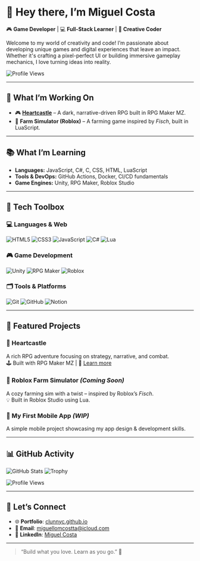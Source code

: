# 👋 Hey there, I’m Miguel Costa


🎮 **Game Developer** | 💻 **Full-Stack Learner** | 🌱 **Creative Coder**

Welcome to my world of creativity and code! I’m passionate about developing unique games and digital experiences that leave an impact. Whether it's crafting a pixel-perfect UI or building immersive gameplay mechanics, I love turning ideas into reality.

![Profile Views](https://komarev.com/ghpvc/?username=clunnyc&style=flat-square)

---

## 🔧 What I’m Working On

- 🎮 **[Heartcastle](https://heartcastle.netlify.app/)** – A dark, narrative-driven RPG built in RPG Maker MZ.  
- 🌾 **Farm Simulator (Roblox)** – A farming game inspired by _Fisch_, built in LuaScript.

---

## 📚 What I’m Learning

- **Languages:** JavaScript, C#, C, CSS, HTML, LuaScript  
- **Tools & DevOps:** GitHub Actions, Docker, CI/CD fundamentals  
- **Game Engines:** Unity, RPG Maker, Roblox Studio  

---

## 🧰 Tech Toolbox

### 💻 Languages & Web
![HTML5](https://img.shields.io/badge/HTML5-E34F26?style=flat&logo=html5&logoColor=white)
![CSS3](https://img.shields.io/badge/CSS3-1572B6?style=flat&logo=css3&logoColor=white)
![JavaScript](https://img.shields.io/badge/JavaScript-F7DF1E?style=flat&logo=javascript&logoColor=black)
![C#](https://img.shields.io/badge/C%23-239120?style=flat&logo=c-sharp&logoColor=white)
![Lua](https://img.shields.io/badge/Lua-2C2D72?style=flat&logo=lua&logoColor=white)

### 🎮 Game Development
![Unity](https://img.shields.io/badge/Unity-000000?style=flat&logo=unity&logoColor=white)
![RPG Maker](https://img.shields.io/badge/RPG%20Maker-8D55A7?style=flat)
![Roblox](https://img.shields.io/badge/Roblox-000000?style=flat&logo=roblox)

### 🗂️ Tools & Platforms
![Git](https://img.shields.io/badge/Git-F05032?style=flat&logo=git&logoColor=white)
![GitHub](https://img.shields.io/badge/GitHub-181717?style=flat&logo=github)
![Notion](https://img.shields.io/badge/Notion-000000?style=flat&logo=notion)

---

## 🌟 Featured Projects

### 🏰 Heartcastle  
A rich RPG adventure focusing on strategy, narrative, and combat.  
🕹️ Built with RPG Maker MZ | 📖 [Learn more](https://heartcastle.fandom.com/wiki/HeartCastle_Wiki)

### 🌾 Roblox Farm Simulator *(Coming Soon)*  
A cozy farming sim with a twist – inspired by Roblox’s _Fisch_.  
💡 Built in Roblox Studio using Lua.

### 📱 My First Mobile App *(WIP)*  
A simple mobile project showcasing my app design & development skills.

---

## 📊 GitHub Activity

![GitHub Stats](https://github-readme-stats.vercel.app/api?username=clunnyc&show_icons=true&count_private=true&theme=radical&hide_title=true)
![Trophy](https://github-profile-trophy.vercel.app/?username=clunnyc&theme=radical&no-frame=true&row=2&column=3)

![Profile Views](https://komarev.com/ghpvc/?username=clunnyc&style=flat-square)

---

## 🤝 Let’s Connect

- 🌐 **Portfolio**: [clunnyc.github.io](https://clunnyc.github.io)  
- 📧 **Email**: [miguellomcostta@icloud.com](mailto:miguellomcostta@icloud.com)  
- 💼 **LinkedIn**: [Miguel Costa](https://www.linkedin.com/in/miguel-costa-6401b5341/)

---

> “Build what you love. Learn as you go.” 🚀
